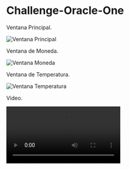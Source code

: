# Challenge-Oracle-One
Ventana Principal.

![Ventana Principal](https://github.com/MrlnTrrzs13/ChallengeJava-Oracle-ONE/blob/main/Images/VentanaPrincipal.png)


Ventana de Moneda.

![Ventana Moneda](https://github.com/MrlnTrrzs13/ChallengeJava-Oracle-ONE/blob/main/Images/VentanaMonedas.png)


Ventana de Temperatura.

![Ventana Temperatura](https://github.com/MrlnTrrzs13/ChallengeJava-Oracle-ONE/blob/main/Images/VentanaTemperatura.png)


Video.

![Video](https://github.com/MrlnTrrzs13/ChallengeJava-Oracle-ONE/blob/main/Images/Captura.webm)
